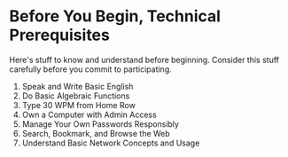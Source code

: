 # Before You Begin, Technical Prerequisites

Here's stuff to know and understand before beginning. Consider this
stuff carefully before you commit to participating.

1. Speak and Write Basic English
1. Do Basic Algebraic Functions
1. Type 30 WPM from Home Row
1. Own a Computer with Admin Access
1. Manage Your Own Passwords Responsibly
1. Search, Bookmark, and Browse the Web
1. Understand Basic Network Concepts and Usage

